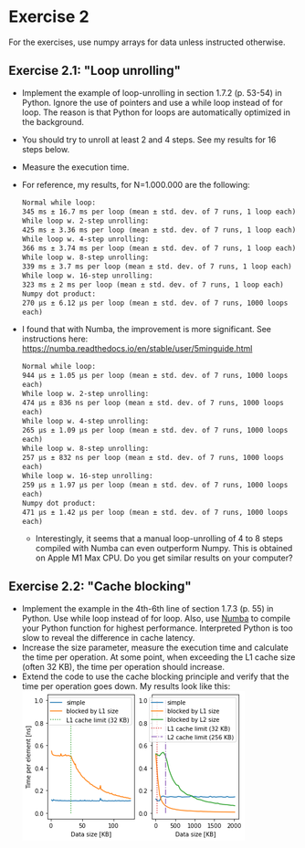 # Exercise 2

For the exercises, use numpy arrays for data unless instructed otherwise.

## Exercise 2.1: "Loop unrolling"

- Implement the example of loop-unrolling in section 1.7.2 (p. 53-54) in Python. Ignore the use of pointers and use a while loop instead of for loop. The reason is that Python for loops are automatically optimized in the background.
- You should try to unroll at least 2 and 4 steps. See my results for 16 steps below.
- Measure the execution time.
- For reference, my results, for N=1.000.000 are the following:
    ```
    Normal while loop:
    345 ms ± 16.7 ms per loop (mean ± std. dev. of 7 runs, 1 loop each)
    While loop w. 2-step unrolling:
    425 ms ± 3.36 ms per loop (mean ± std. dev. of 7 runs, 1 loop each)
    While loop w. 4-step unrolling:
    366 ms ± 3.74 ms per loop (mean ± std. dev. of 7 runs, 1 loop each)
    While loop w. 8-step unrolling:
    339 ms ± 3.7 ms per loop (mean ± std. dev. of 7 runs, 1 loop each)
    While loop w. 16-step unrolling:
    323 ms ± 2 ms per loop (mean ± std. dev. of 7 runs, 1 loop each)
    Numpy dot product:
    270 µs ± 6.12 µs per loop (mean ± std. dev. of 7 runs, 1000 loops each)
    ```

- I found that with Numba, the improvement is more significant. See instructions here: <https://numba.readthedocs.io/en/stable/user/5minguide.html>
    ```
    Normal while loop:
    944 µs ± 1.05 µs per loop (mean ± std. dev. of 7 runs, 1000 loops each)
    While loop w. 2-step unrolling:
    474 µs ± 836 ns per loop (mean ± std. dev. of 7 runs, 1000 loops each)
    While loop w. 4-step unrolling:
    265 µs ± 1.09 µs per loop (mean ± std. dev. of 7 runs, 1000 loops each)
    While loop w. 8-step unrolling:
    257 µs ± 832 ns per loop (mean ± std. dev. of 7 runs, 1000 loops each)
    While loop w. 16-step unrolling:
    259 µs ± 1.97 µs per loop (mean ± std. dev. of 7 runs, 1000 loops each)
    Numpy dot product:
    471 µs ± 1.42 µs per loop (mean ± std. dev. of 7 runs, 1000 loops each)
    ```
  - Interestingly, it seems that a manual loop-unrolling of 4 to 8 steps compiled with Numba can even outperform Numpy. This is obtained on Apple M1 Max CPU. Do you get similar results on your computer?

## Exercise 2.2: "Cache blocking"

- Implement the example in the 4th-6th line of section 1.7.3 (p. 55) in Python. Use while loop instead of for loop. Also, use [Numba](https://numba.readthedocs.io/en/stable/user/5minguide.html) to compile your Python function for highest performance. Interpreted Python is too slow to reveal the difference in cache latency.
- Increase the size parameter, measure the execution time and calculate the time per operation. At some point, when exceeding the L1 cache size (often 32 KB), the time per operation should increase.
- Extend the code to use the cache blocking principle and verify that the time per operation goes down.
My results look like this:
![Cache blocking](imgs/ex22_cache.png)
